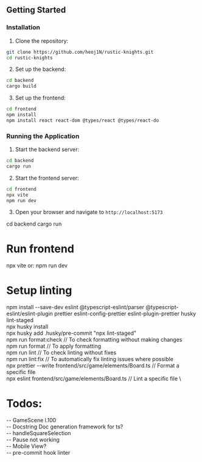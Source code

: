 ## Getting Started

### Installation
1. Clone the repository:
```bash
git clone https://github.com/heoj1N/rustic-knights.git
cd rustic-knights
```

2. Set up the backend:
```bash
cd backend
cargo build
```

3. Set up the frontend:
```bash
cd frontend
npm install
npm install react react-dom @types/react @types/react-do
```

### Running the Application

1. Start the backend server:
```bash
cd backend
cargo run
```

2. Start the frontend server:
```bash
cd frontend
npx vite
npm run dev
```

3. Open your browser and navigate to `http://localhost:5173`

cd backend
cargo run

# Run frontend

npx vite
or:
npm run dev

# Setup linting

npm install --save-dev eslint @typescript-eslint/parser @typescript-eslint/eslint-plugin prettier eslint-config-prettier eslint-plugin-prettier husky lint-staged \
npx husky install \
npx husky add .husky/pre-commit "npx lint-staged" \
npm run format:check // To check formatting without making changes \
npm run format // To apply formatting \
npm run lint // To check linting without fixes \
npm run lint:fix // To automatically fix linting issues where possible \
 npx prettier --write frontend/src/game/elements/Board.ts 
// Format a specific file \
npx eslint frontend/src/game/elements/Board.ts // Lint a specific file \

# Todos:

-- GameScene l.100 \
-- Docstring Doc generation framework for ts? \
-- handleSquareSelection \
-- Pause not working \
-- Mobile View? \
-- pre-commit hook linter
